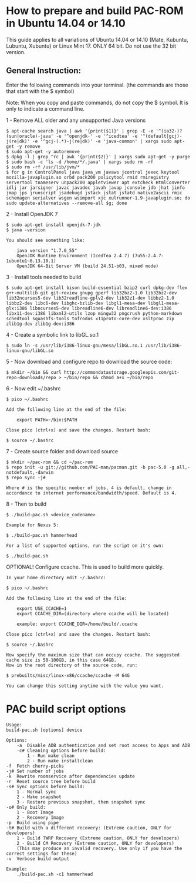 How to prepare and build PAC-ROM in Ubuntu 14.04 or 14.10
=========================================================
This guide applies to all variations of Ubuntu 14.04 or 14.10 (Mate, Kubuntu, Lubuntu, Xubuntu) or Linux Mint 17. ONLY 64 bit. Do not use the 32 bit version.

General Instruction:
--------------------
Enter the following commands into your terminal. (the commands are those that start with the $ symbol)

Note: When you copy and paste commands, do not copy the $ symbol. It is only to indicate a command line.

1 - Remove ALL older and any unsupported Java versions

    $ apt-cache search java | awk '{print($1)}' | grep -E -e '^(ia32-)?(sun|oracle)-java' -e '^openjdk-' -e '^icedtea' -e '^(default|gcj)-j(re|dk)' -e '^gcj-(.*)-j(re|dk)' -e 'java-common' | xargs sudo apt-get -y remove
    $ sudo apt-get -y autoremove
    $ dpkg -l | grep ^rc | awk '{print($2)}' | xargs sudo apt-get -y purge
    $ sudo bash -c 'ls -d /home/*/.java' | xargs sudo rm -rf
    $ sudo rm -rf /usr/lib/jvm/*
    $ for g in ControlPanel java java_vm javaws jcontrol jexec keytool mozilla-javaplugin.so orbd pack200 policytool rmid rmiregistry servertool tnameserv unpack200 appletviewer apt extcheck HtmlConverter idlj jar jarsigner javac javadoc javah javap jconsole jdb jhat jinfo jmap jps jrunscript jsadebugd jstack jstat jstatd native2ascii rmic schemagen serialver wsgen wsimport xjc xulrunner-1.9-javaplugin.so; do sudo update-alternatives --remove-all $g; done

2 - Install OpenJDK 7

    $ sudo apt-get install openjdk-7-jdk
    $ java -version

    You should see something like:

        java version "1.7.0_55"
        OpenJDK Runtime Environment (IcedTea 2.4.7) (7u55-2.4.7-1ubuntu1~0.13.10.1)
        OpenJDK 64-Bit Server VM (build 24.51-b03, mixed mode)

3 - Install tools needed to build

    $ sudo apt-get install bison build-essential bzip2 curl dpkg-dev flex g++-multilib git git-review gnupg gperf lib32bz2-1.0 lib32bz2-dev lib32ncurses5-dev lib32readline-gplv2-dev lib32z1-dev libbz2-1.0 libbz2-dev libc6-dev libghc-bzlib-dev libgl1-mesa-dev libgl1-mesa-glx:i386 libncurses5-dev libreadline6-dev libreadline6-dev:i386 libx11-dev:i386 libxml2-utils lzop mingw32 pngcrush python-markdown schedtool squashfs-tools tofrodos x11proto-core-dev xsltproc zip zlib1g-dev zlib1g-dev:i386

4 - Create a symbolic link to libGL.so.1

    $ sudo ln -s /usr/lib/i386-linux-gnu/mesa/libGL.so.1 /usr/lib/i386-linux-gnu/libGL.so

5 - Now download and configure repo to download the source code:

    $ mkdir ~/bin && curl http://commondatastorage.googleapis.com/git-repo-downloads/repo > ~/bin/repo && chmod a+x ~/bin/repo

6 - Now edit ~/.bashrc

    $ pico ~/.bashrc

    Add the following line at the end of the file:

        export PATH=~/bin:$PATH

    Close pico (ctrl+x) and save the changes. Restart bash:

    $ source ~/.bashrc

7 - Create source folder and download source

    $ mkdir ~/pac-rom && cd ~/pac-rom
    $ repo init -u git://github.com/PAC-man/pacman.git -b pac-5.0 -g all,-notdefault,-darwin
    $ repo sync -j#

    Where # is the specific number of jobs, 4 is default, change in accordance to internet performance/bandwidth/speed. Default is 4.

8 - Then to build

    $ ./build-pac.sh <device_codename>

    Example for Nexus 5:

    $ ./build-pac.sh hammerhead

    For a list of supported options, run the script on it's own:

    $ ./build-pac.sh

OPTIONAL! Configure ccache. This is used to build more quickly.

    In your home directory edit ~/.bashrc:

    $ pico ~/.bashrc

    Add the following line at the end of the file:

        export USE_CCACHE=1
        export CCACHE_DIR=(directory where ccache will be located)

        example: export CCACHE_DIR=/home/build/.ccache

    Close pico (ctrl+x) and save the changes. Restart bash:

    $ source ~/.bashrc

    Now specify the maximum size that can occupy ccache. The suggested cache size is 50-100GB, in this case 64GB.
    Now in the root directory of the source code, run:

    $ prebuilts/misc/linux-x86/ccache/ccache -M 64G

    You can change this setting anytime with the value you want.


PAC build script options
========================

    Usage:
    build-pac.sh [options] device

    Options:
        -a  Disable ADB authentication and set root access to Apps and ADB
        -c# Cleaning options before build:
            1 - Run make clean
            2 - Run make installclean
    -f  Fetch cherry-picks
    -j# Set number of jobs
    -k  Rewrite roomservice after dependencies update
    -r  Reset source tree before build
    -s# Sync options before build:
        1 - Normal sync
        2 - Make snapshot
        3 - Restore previous snapshot, then snapshot sync
    -o# Only build:
        1 - Boot Image
        2 - Recovery Image
    -p  Build using pipe
    -t# Build with a different recovery: (Extreme caution, ONLY for developers)
        1 - Build TWRP Recovery (Extreme caution, ONLY for developers)
        2 - Build CM Recovery (Extreme caution, ONLY for developers)
        (This may produce an invalid recovery. Use only if you have the correct settings for these)
    -v  Verbose build output

    Example:
        ./build-pac.sh -c1 hammerhead
